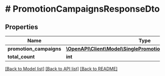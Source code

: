 # # PromotionCampaignsResponseDto

## Properties

Name | Type | Description | Notes
------------ | ------------- | ------------- | -------------
**promotion_campaigns** | [**\OpenAPI\Client\Model\SinglePromotionCampaignResponseDto[]**](SinglePromotionCampaignResponseDto.md) |  |
**total_count** | **int** |  |

[[Back to Model list]](../../README.md#models) [[Back to API list]](../../README.md#endpoints) [[Back to README]](../../README.md)
